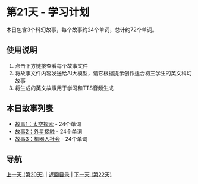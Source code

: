 # 第21天 - 学习计划

本日包含3个科幻故事，每个故事约24个单词，总计约72个单词。

## 使用说明

1. 点击下方链接查看每个故事文件
2. 将故事文件内容发送给AI大模型，请它根据提示创作适合初三学生的英文科幻故事
3. 将生成的英文故事用于学习和TTS音频生成

## 本日故事列表

- [故事1：太空探索](./story_21_1.md) - 24个单词
- [故事2：外星接触](./story_21_2.md) - 24个单词
- [故事3：机器人社会](./story_21_3.md) - 24个单词

## 导航

[上一天 (第20天)](../day_20/day_20_index.md) | [返回目录](../master_index.md) | [下一天 (第22天)](../day_22/day_22_index.md)